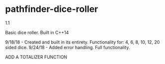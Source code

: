 # pathfinder-dice-roller

1.1

Basic dice roller. 
Built in C++14

9/18/18 - Created and built in its entirety. Functionality for: 4, 6, 8, 10, 12, 20 sided dice.
9/24/18 - Added error handling. Full functionality.


ADD A TOTALIZER FUNCTION
